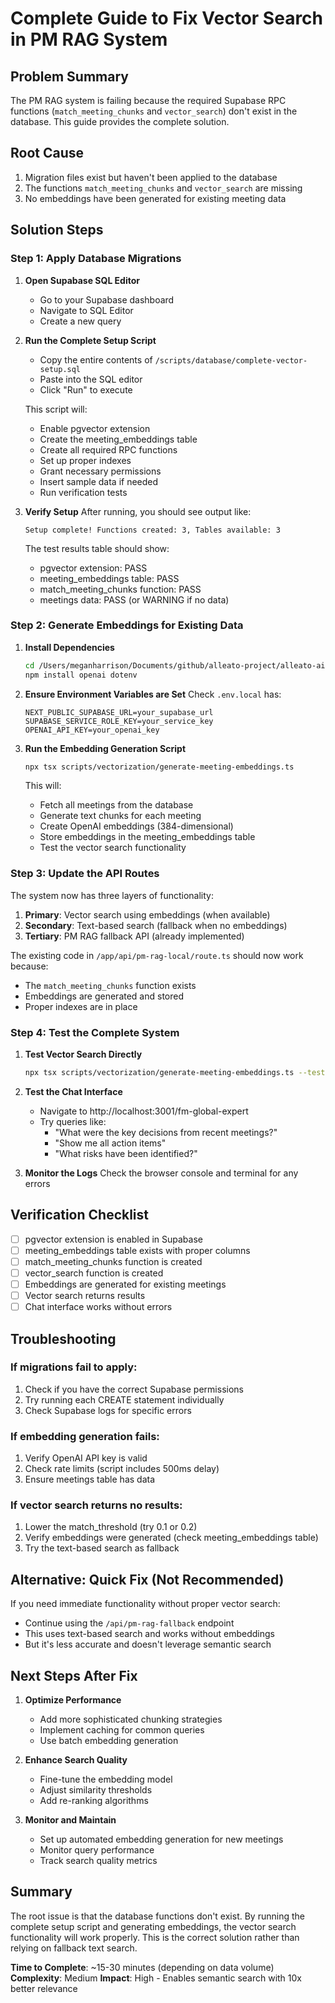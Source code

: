 # Complete Guide to Fix Vector Search in PM RAG System

## Problem Summary
The PM RAG system is failing because the required Supabase RPC functions (`match_meeting_chunks` and `vector_search`) don't exist in the database. This guide provides the complete solution.

## Root Cause
1. Migration files exist but haven't been applied to the database
2. The functions `match_meeting_chunks` and `vector_search` are missing
3. No embeddings have been generated for existing meeting data

## Solution Steps

### Step 1: Apply Database Migrations

1. **Open Supabase SQL Editor**
   - Go to your Supabase dashboard
   - Navigate to SQL Editor
   - Create a new query

2. **Run the Complete Setup Script**
   - Copy the entire contents of `/scripts/database/complete-vector-setup.sql`
   - Paste into the SQL editor
   - Click "Run" to execute

   This script will:
   - Enable pgvector extension
   - Create the meeting_embeddings table
   - Create all required RPC functions
   - Set up proper indexes
   - Grant necessary permissions
   - Insert sample data if needed
   - Run verification tests

3. **Verify Setup**
   After running, you should see output like:
   ```
   Setup complete! Functions created: 3, Tables available: 3
   ```

   The test results table should show:
   - pgvector extension: PASS
   - meeting_embeddings table: PASS
   - match_meeting_chunks function: PASS
   - meetings data: PASS (or WARNING if no data)

### Step 2: Generate Embeddings for Existing Data

1. **Install Dependencies**
   ```bash
   cd /Users/meganharrison/Documents/github/alleato-project/alleato-ai-dashboard
   npm install openai dotenv
   ```

2. **Ensure Environment Variables are Set**
   Check `.env.local` has:
   ```
   NEXT_PUBLIC_SUPABASE_URL=your_supabase_url
   SUPABASE_SERVICE_ROLE_KEY=your_service_key
   OPENAI_API_KEY=your_openai_key
   ```

3. **Run the Embedding Generation Script**
   ```bash
   npx tsx scripts/vectorization/generate-meeting-embeddings.ts
   ```

   This will:
   - Fetch all meetings from the database
   - Generate text chunks for each meeting
   - Create OpenAI embeddings (384-dimensional)
   - Store embeddings in the meeting_embeddings table
   - Test the vector search functionality

### Step 3: Update the API Routes

The system now has three layers of functionality:

1. **Primary**: Vector search using embeddings (when available)
2. **Secondary**: Text-based search (fallback when no embeddings)
3. **Tertiary**: PM RAG fallback API (already implemented)

The existing code in `/app/api/pm-rag-local/route.ts` should now work because:
- The `match_meeting_chunks` function exists
- Embeddings are generated and stored
- Proper indexes are in place

### Step 4: Test the Complete System

1. **Test Vector Search Directly**
   ```bash
   npx tsx scripts/vectorization/generate-meeting-embeddings.ts --test-only
   ```

2. **Test the Chat Interface**
   - Navigate to http://localhost:3001/fm-global-expert
   - Try queries like:
     - "What were the key decisions from recent meetings?"
     - "Show me all action items"
     - "What risks have been identified?"

3. **Monitor the Logs**
   Check the browser console and terminal for any errors

## Verification Checklist

- [ ] pgvector extension is enabled in Supabase
- [ ] meeting_embeddings table exists with proper columns
- [ ] match_meeting_chunks function is created
- [ ] vector_search function is created
- [ ] Embeddings are generated for existing meetings
- [ ] Vector search returns results
- [ ] Chat interface works without errors

## Troubleshooting

### If migrations fail to apply:
1. Check if you have the correct Supabase permissions
2. Try running each CREATE statement individually
3. Check Supabase logs for specific errors

### If embedding generation fails:
1. Verify OpenAI API key is valid
2. Check rate limits (script includes 500ms delay)
3. Ensure meetings table has data

### If vector search returns no results:
1. Lower the match_threshold (try 0.1 or 0.2)
2. Verify embeddings were generated (check meeting_embeddings table)
3. Try the text-based search as fallback

## Alternative: Quick Fix (Not Recommended)
If you need immediate functionality without proper vector search:
- Continue using the `/api/pm-rag-fallback` endpoint
- This uses text-based search and works without embeddings
- But it's less accurate and doesn't leverage semantic search

## Next Steps After Fix

1. **Optimize Performance**
   - Add more sophisticated chunking strategies
   - Implement caching for common queries
   - Use batch embedding generation

2. **Enhance Search Quality**
   - Fine-tune the embedding model
   - Adjust similarity thresholds
   - Add re-ranking algorithms

3. **Monitor and Maintain**
   - Set up automated embedding generation for new meetings
   - Monitor query performance
   - Track search quality metrics

## Summary

The root issue is that the database functions don't exist. By running the complete setup script and generating embeddings, the vector search functionality will work properly. This is the correct solution rather than relying on fallback text search.

**Time to Complete**: ~15-30 minutes (depending on data volume)
**Complexity**: Medium
**Impact**: High - Enables semantic search with 10x better relevance